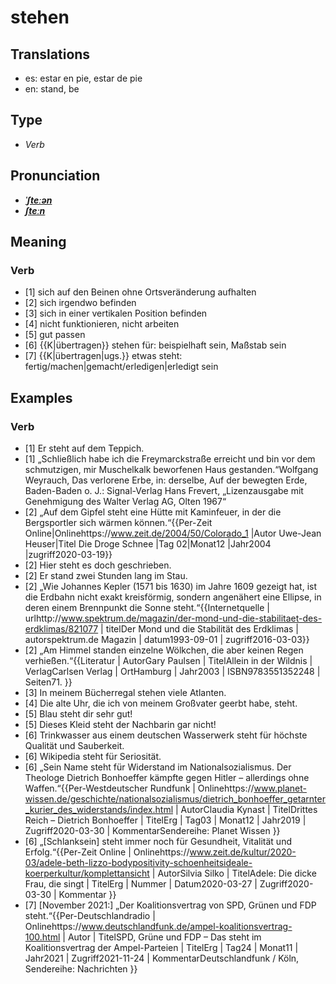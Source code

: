 # stehen
## Translations
- es: estar en pie, estar de pie
- en: stand, be
## Type
- _Verb_
## Pronunciation
- **_[ˈʃteːən](https://commons.wikimedia.org/wiki/File:De-stehen.ogg)_**
- **_[ʃteːn](https://commons.wikimedia.org/wiki/File:De-stehen.ogg)_**
## Meaning
### Verb
- [1] sich auf den Beinen ohne Ortsveränderung aufhalten
- [2] sich irgendwo befinden
- [3] sich in einer vertikalen Position befinden
- [4] nicht funktionieren, nicht arbeiten
- [5] gut passen
- [6] {{K|übertragen}} stehen für: beispielhaft sein, Maßstab sein
- [7] {{K|übertragen|ugs.}} etwas steht: fertig/machen|gemacht/erledigen|erledigt sein
## Examples
### Verb
- [1] Er steht auf dem Teppich.
- [1] „Schließlich habe ich die Freymarckstraße erreicht und bin vor dem schmutzigen, mir Muschelkalk beworfenen Haus gestanden.“<ref>Wolfgang Weyrauch, Das verlorene Erbe, in: derselbe, Auf der bewegten Erde, Baden-Baden o.&nbsp;J.: Signal-Verlag Hans Frevert, „Lizenzausgabe mit Genehmigung des Walter Verlag AG, Olten 1967“</ref>
- [2] „Auf dem Gipfel steht eine Hütte mit Kaminfeuer, in der die Bergsportler sich wärmen können.“<ref>{{Per-Zeit Online|Onlinehttps://www.zeit.de/2004/50/Colorado_1 |Autor Uwe-Jean Heuser|Titel Die Droge Schnee |Tag 02|Monat12 |Jahr2004 |zugriff2020-03-19}}</ref>
- [2] Hier steht es doch geschrieben.
- [2] Er stand zwei Stunden lang im Stau.
- [2] „Wie Johannes Kepler (1571 bis 1630) im Jahre 1609 gezeigt hat, ist die Erdbahn nicht exakt kreisförmig, sondern angenähert eine Ellipse, in deren einem Brennpunkt die Sonne steht.“<ref>{{Internetquelle | urlhttp://www.spektrum.de/magazin/der-mond-und-die-stabilitaet-des-erdklimas/821077 | titelDer Mond und die Stabilität des Erdklimas | autorspektrum.de Magazin | datum1993-09-01 | zugriff2016-03-03}}</ref>
- [2] „Am Himmel standen einzelne Wölkchen, die aber keinen Regen verhießen.“<ref>{{Literatur | AutorGary Paulsen | TitelAllein in der Wildnis | VerlagCarlsen Verlag | OrtHamburg | Jahr2003 | ISBN9783551352248 | Seiten71. }}</ref>
- [3] In meinem Bücherregal stehen viele Atlanten.
- [4] Die alte Uhr, die ich von meinem Großvater geerbt habe, steht.
- [5] Blau steht dir sehr gut!
- [5] Dieses Kleid steht der Nachbarin gar nicht!
- [6] Trinkwasser aus einem deutschen Wasserwerk steht für höchste Qualität und Sauberkeit.
- [6] Wikipedia steht für Seriosität.
- [6] „Sein Name steht für Widerstand im Nationalsozialismus. Der Theologe Dietrich Bonhoeffer kämpfte gegen Hitler – allerdings ohne Waffen.“<ref>{{Per-Westdeutscher Rundfunk | Onlinehttps://www.planet-wissen.de/geschichte/nationalsozialismus/dietrich_bonhoeffer_getarnter_kurier_des_widerstands/index.html | AutorClaudia Kynast | TitelDrittes Reich – Dietrich Bonhoeffer | TitelErg | Tag03 | Monat12 | Jahr2019 | Zugriff2020-03-30 | KommentarSendereihe: Planet Wissen }}</ref>
- [6] „[Schlanksein] steht immer noch für Gesundheit, Vitalität und Erfolg.“<ref>{{Per-Zeit Online | Onlinehttps://www.zeit.de/kultur/2020-03/adele-beth-lizzo-bodypositivity-schoenheitsideale-koerperkultur/komplettansicht | AutorSilvia Silko | TitelAdele: Die dicke Frau, die singt | TitelErg | Nummer | Datum2020-03-27 | Zugriff2020-03-30 | Kommentar }}</ref>
- [7] [November 2021:] „Der Koalitionsvertrag von SPD, Grünen und FDP steht.“<ref>{{Per-Deutschlandradio | Onlinehttps://www.deutschlandfunk.de/ampel-koalitionsvertrag-100.html | Autor | TitelSPD, Grüne und FDP – Das steht im Koalitionsvertrag der Ampel-Parteien | TitelErg | Tag24 | Monat11 | Jahr2021 | Zugriff2021-11-24 | KommentarDeutschlandfunk / Köln, Sendereihe: Nachrichten }}</ref>
